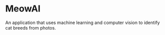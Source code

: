 # MeowAI
An application that uses machine learning and computer vision to identify cat breeds from photos.
